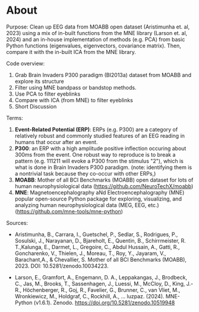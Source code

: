 # About
Purpose: Clean up EEG data from MOABB open dataset (Aristimunha et. al, 2023) using a mix of in-built functions from the MNE library (Larson et. al, 2024) and an in-house implementation of methods (e.g. PCA) from basic Python functions (eigenvalues, eigenvectors, covariance matrix). Then, compare it with the in-built ICA from the MNE library.

Code overview:
1. Grab Brain Invaders P300 paradigm (BI2013a) dataset from MOABB and explore its structure
2. Filter using MNE bandpass or bandstop methods.
3. Use PCA to filter eyeblinks
4. Compare with ICA (from MNE) to filter eyeblinks
5. Short Discussion

Terms:
1. **Event-Related Potential (ERP)**: ERPs (e.g. P300) are a category of relatively robust and commonly studied features of an EEG reading in humans that occur after an event. 
2. **P300**: an ERP with a high amplitude positive inflection occuring about 300ms from the event. One robust way to reproduce is to break a pattern (e.g. 111211 will evoke a P300 from the stimulus "2"), which is what is done in Brain Invaders P300 paradigm. (note: identifying them is a nontrivial task because they co-occur with other ERPs,)
3. **MOABB**: Mother of all BCI Benchmarks (MOABB) open dataset for lots of human neurophysiological data (https://github.com/NeuroTechX/moabb)
4. **MNE**: Magnetoencephalography aNd Electroencephalography (MNE)  popular open-source Python package for exploring, visualizing, and analyzing human neurophysiological data (MEG, EEG, etc.) (https://github.com/mne-tools/mne-python)


Sources:
- Aristimunha, B., Carrara, I., Guetschel, P., Sedlar, S., Rodrigues, P., Sosulski, J., Narayanan, D., Bjareholt, E., Quentin, B., Schirrmeister, R. T.,Kalunga, E., Darmet, L., Gregoire, C., Abdul Hussain, A., Gatti, R., Goncharenko, V., Thielen, J., Moreau, T., Roy, Y., Jayaram, V., Barachant,A., & Chevallier, S. Mother of all BCI Benchmarks (MOABB), 2023. DOI: 10.5281/zenodo.10034223.

- Larson, E., Gramfort, A., Engemann, D. A., Leppakangas, J., Brodbeck, C., Jas, M., Brooks, T., Sassenhagen, J., Luessi, M., McCloy, D., King, J.-R., Höchenberger, R., Goj, R., Favelier, G., Brunner, C., van Vliet, M., Wronkiewicz, M., Holdgraf, C., Rockhill, A., … luzpaz. (2024). MNE-Python (v1.6.1). Zenodo. https://doi.org/10.5281/zenodo.10519948
